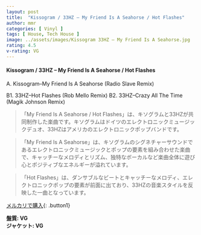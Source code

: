 ```yaml
---
layout: post
title:  "Kissogram / 33HZ – My Friend Is A Seahorse / Hot Flashes"
author: mmr
categories: [ Vinyl ]
tags: [ House, Tech House ]
image: ../assets/images/Kissogram 33HZ – My Friend Is A Seahorse.jpg
rating: 4.5
v-rating: VG
---
```


#### Kissogram / 33HZ – My Friend Is A Seahorse / Hot Flashes

A. Kissogram–My Friend Is A Seahorse (Radio Slave Remix)

B1. 33HZ–Hot Flashes (Rob Mello Remix)
B2. 33HZ–Crazy All The Time (Magik Johnson Remix)

> 「My Friend Is A Seahorse / Hot Flashes」は、キソグラムと33HZが共同制作した楽曲です。キソグラムはドイツのエレクトロニックミュージックデュオ、33HZはアメリカのエレクトロニックポップバンドです。

> 「My Friend Is A Seahorse」は、キソグラムのシグネチャーサウンドであるエレクトロニックミュージックとポップの要素を組み合わせた楽曲で、キャッチーなメロディとリズム、独特なボーカルなど楽曲全体に遊び心とポジティブなエネルギーが溢れています。

> 「Hot Flashes」は、ダンサブルなビートとキャッチーなメロディ、エレクトロニックポップの要素が前面に出ており、33HZの音楽スタイルを反映した一曲となっています。



[メルカリで購入](https://jp.mercari.com/item/m30516102342){: .button1}


<div class="mt-4 mb-4 d-flex align-items-center">
<strong class="mr-1">盤質: VG</strong>
</div>
<div class="mt-4 mb-4 d-flex align-items-center">
<strong class="mr-1">ジャケット: VG</strong>
</div>